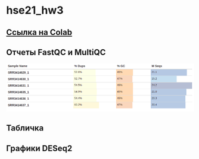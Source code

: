 # hse21_hw3

## [Ссылка на Colab]()


## Отчеты FastQC и MultiQC
![](https://github.com/adriadar/hse21_hw3/blob/main/img%20and%20reports/general_stat.png)

## Табличка

## Графики DESeq2

